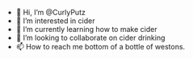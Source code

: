 - 👋 Hi, I’m @CurlyPutz
- 👀 I’m interested in cider
- 🌱 I’m currently learning how to make cider
- 💞️ I’m looking to collaborate on cider drinking
- 📫 How to reach me bottom of a bottle of westons.

<!---
CurlyPutz/CurlyPutz is a ✨ special ✨ repository because its `README.md` (this file) appears on your GitHub profile.
You can click the Preview link to take a look at your changes.
--->
